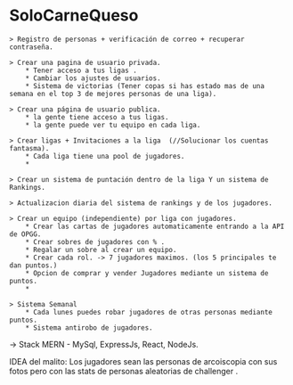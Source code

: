 # SoloCarneQueso

	> Registro de personas + verificación de correo + recuperar contraseña. 

	> Crear una pagina de usuario privada.
		* Tener acceso a tus ligas .
		* Cambiar los ajustes de usuarios.
		* Sistema de victorias (Tener copas si has estado mas de una semana en el top 3 de mejores personas de una liga).

	> Crear una página de usuario publica.  
		* la gente tiene acceso a tus ligas.
		* la gente puede ver tu equipo en cada liga.
		
	> Crear ligas + Invitaciones a la liga  (//Solucionar los cuentas fantasma).
		* Cada liga tiene una pool de jugadores.
		* 

	> Crear un sistema de puntación dentro de la liga Y un sistema de Rankings. 
	
	> Actualizacion diaria del sistema de rankings y de los jugadores. 

	> Crear un equipo (independiente) por liga con jugadores.
		* Crear las cartas de jugadores automaticamente entrando a la API de OPGG.
		* Crear sobres de jugadores con % . 
		* Regalar un sobre al crear un equipo. 
		* Crear cada rol. -> 7 jugadores maximos. (los 5 principales te dan puntos.)
	 	* Opcion de comprar y vender Jugadores mediante un sistema de puntos.
		* 

	> Sistema Semanal
		* Cada lunes puedes robar jugadores de otras personas mediante puntos.
		* Sistema antirobo de jugadores.




 -> Stack MERN -  MySql, ExpressJs, React, NodeJs.


IDEA del malito: 
	Los jugadores sean las personas de arcoiscopia con sus fotos pero con las stats de personas aleatorias de challenger .
